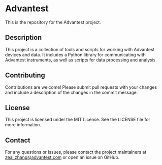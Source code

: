 # Advantest

This is the repository for the Advantest project.

## Description

This project is a collection of tools and scripts for working with Advantest devices and data. It includes a Python library for communicating with Advantest instruments, as well as scripts for data processing and analysis.

## Contributing

Contributions are welcome! Please submit pull requests with your changes and include a description of the changes in the commit message.
## License

This project is licensed under the MIT License. See the LICENSE file for more information.
## Contact

For any questions or issues, please contact the project maintainers at zeal.zhang@advantest.com or open an issue on GitHub.